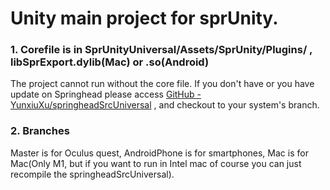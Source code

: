 #

# Unity main project for sprUnity.



### 1. Corefile is in SprUnityUniversal/Assets/SprUnity/Plugins/ , libSprExport.dylib(Mac) or .so(Android)

The project cannot run without the core file. If you don't have or you have update on Springhead please access [GitHub - YunxiuXu/springheadSrcUniversal](https://github.com/YunxiuXu/springheadSrcUniversal.git) , and checkout to your system's branch.



### 2. Branches

Master is for Oculus quest, AndroidPhone is for smartphones, Mac is for Mac(Only M1, but if you want to run in Intel mac of course you can just recompile the springheadSrcUniversal). 


